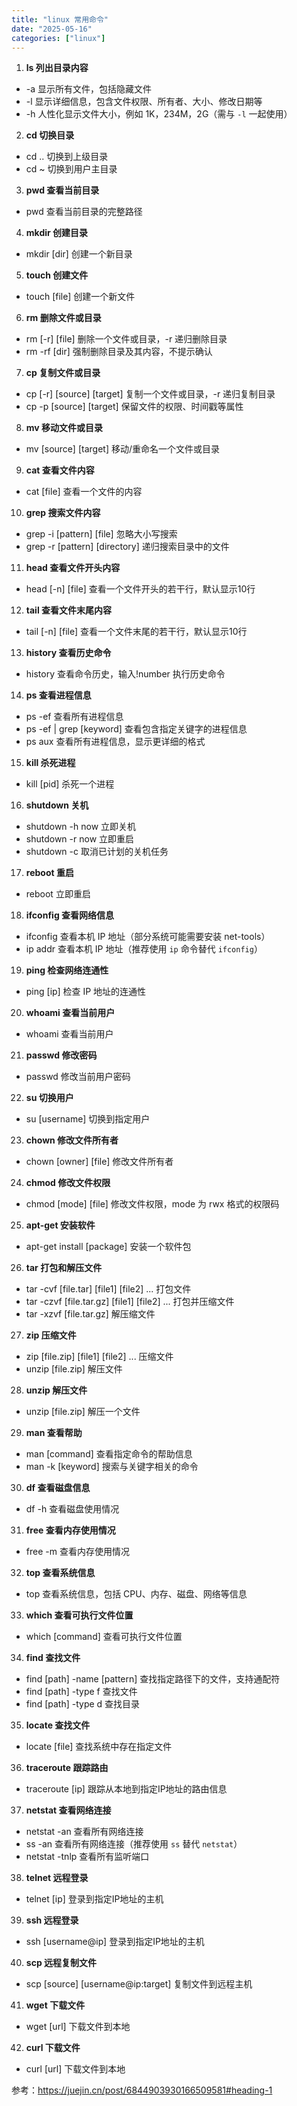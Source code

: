 ```yaml
---
title: "linux 常用命令"
date: "2025-05-16"
categories: ["linux"]
---
```


1. **ls 列出目录内容**
* -a 显示所有文件，包括隐藏文件
* -l 显示详细信息，包含文件权限、所有者、大小、修改日期等
* -h 人性化显示文件大小，例如 1K，234M，2G（需与 `-l` 一起使用）

2. **cd 切换目录**
* cd .. 切换到上级目录
* cd ~ 切换到用户主目录

3. **pwd 查看当前目录**
* pwd 查看当前目录的完整路径

4. **mkdir 创建目录**
* mkdir [dir] 创建一个新目录

5. **touch 创建文件**
* touch [file] 创建一个新文件

6. **rm 删除文件或目录**
* rm [-r] [file] 删除一个文件或目录，-r 递归删除目录
* rm -rf [dir] 强制删除目录及其内容，不提示确认

7. **cp 复制文件或目录**
* cp [-r] [source] [target] 复制一个文件或目录，-r 递归复制目录
* cp -p [source] [target] 保留文件的权限、时间戳等属性

8. **mv 移动文件或目录**    
* mv [source] [target] 移动/重命名一个文件或目录

9. **cat 查看文件内容**
* cat [file] 查看一个文件的内容

10. **grep 搜索文件内容**
* grep -i [pattern] [file] 忽略大小写搜索
* grep -r [pattern] [directory] 递归搜索目录中的文件

11. **head 查看文件开头内容**
* head [-n] [file] 查看一个文件开头的若干行，默认显示10行

12. **tail 查看文件末尾内容**
* tail [-n] [file] 查看一个文件末尾的若干行，默认显示10行

13. **history 查看历史命令** 
* history 查看命令历史，输入!number 执行历史命令

14. **ps 查看进程信息**
* ps -ef 查看所有进程信息
* ps -ef | grep [keyword] 查看包含指定关键字的进程信息
* ps aux 查看所有进程信息，显示更详细的格式

15. **kill 杀死进程**
* kill [pid] 杀死一个进程

16. **shutdown 关机**
* shutdown -h now 立即关机
* shutdown -r now 立即重启
* shutdown -c 取消已计划的关机任务

17. **reboot 重启**
* reboot 立即重启

18. **ifconfig 查看网络信息**
* ifconfig 查看本机 IP 地址（部分系统可能需要安装 net-tools）
* ip addr 查看本机 IP 地址（推荐使用 `ip` 命令替代 `ifconfig`）

19. **ping 检查网络连通性**
* ping [ip] 检查 IP 地址的连通性

20. **whoami 查看当前用户**
* whoami 查看当前用户

21. **passwd 修改密码**
* passwd 修改当前用户密码

22. **su 切换用户**
* su [username] 切换到指定用户

23. **chown 修改文件所有者**
* chown [owner] [file] 修改文件所有者

24. **chmod 修改文件权限**
* chmod [mode] [file] 修改文件权限，mode 为 rwx 格式的权限码

25. **apt-get 安装软件**
* apt-get install [package] 安装一个软件包

26. **tar 打包和解压文件**
* tar -cvf [file.tar] [file1] [file2] ... 打包文件
* tar -czvf [file.tar.gz] [file1] [file2] ... 打包并压缩文件
* tar -xzvf [file.tar.gz] 解压缩文件

27. **zip 压缩文件**
* zip [file.zip] [file1] [file2] ... 压缩文件
* unzip [file.zip] 解压文件

28. **unzip 解压文件**
* unzip [file.zip] 解压一个文件

29. **man 查看帮助**
* man [command] 查看指定命令的帮助信息
* man -k [keyword] 搜索与关键字相关的命令

30. **df 查看磁盘信息**
* df -h 查看磁盘使用情况

31. **free 查看内存使用情况**
* free -m 查看内存使用情况

32. **top 查看系统信息**
* top 查看系统信息，包括 CPU、内存、磁盘、网络等信息

33. **which 查看可执行文件位置**
* which [command] 查看可执行文件位置

34. **find 查找文件**
* find [path] -name [pattern] 查找指定路径下的文件，支持通配符
* find [path] -type f 查找文件
* find [path] -type d 查找目录

35. **locate 查找文件**
* locate [file] 查找系统中存在指定文件

36. **traceroute 跟踪路由**
* traceroute [ip] 跟踪从本地到指定IP地址的路由信息

37. **netstat 查看网络连接**
* netstat -an 查看所有网络连接
* ss -an 查看所有网络连接（推荐使用 `ss` 替代 `netstat`）
* netstat -tnlp 查看所有监听端口

38. **telnet 远程登录**
* telnet [ip] 登录到指定IP地址的主机

39. **ssh 远程登录**
* ssh [username@ip] 登录到指定IP地址的主机

40. **scp 远程复制文件**
* scp [source] [username@ip:target] 复制文件到远程主机

41. **wget 下载文件**
* wget [url] 下载文件到本地

42. **curl 下载文件**
* curl [url] 下载文件到本地

参考：<https://juejin.cn/post/6844903930166509581#heading-1>
